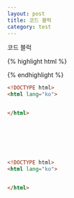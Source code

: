 ```yaml
---
layout: post
title: 코드 블럭
category: test
---
```

코드 블럭


{% highlight html %}
<!DOCTYPE html>
<html lang="ko"> 


</html>
{% endhighlight %}

~~~html
<!DOCTYPE html>
<html lang="ko"> 


</html>
~~~

<code>
  <!DOCTYPE html>
  <html lang="ko"> 


  </html>
</code>

```html
<!DOCTYPE html>
<html lang="ko"> 


</html>
```
